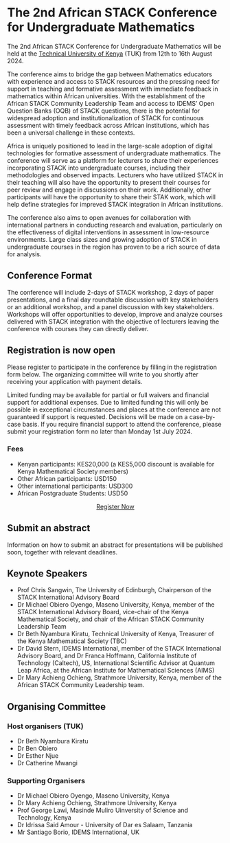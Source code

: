 # The 2nd African STACK Conference for Undergraduate Mathematics

<p>The 2nd African STACK Conference for Undergraduate Mathematics  will be held at the <a href="https://tukenya.ac.ke/" target="_blank">Technical University of Kenya</a> (TUK) from 12th to 16th  August 2024.</p>

<p>The conference aims to bridge the gap between Mathematics educators with experience and access to STACK resources and the pressing need for support in teaching and formative assessment with immediate feedback in mathematics within African universities. With the establishment of the African STACK Community Leadership Team and access to IDEMS’ Open Question Banks (OQB) of STACK questions, there is the potential for widespread adoption and institutionalization of STACK for continuous assessment with timely feedback across African institutions, which has been a universal challenge in these contexts.</p>

<p>Africa is uniquely positioned to lead in the large-scale adoption of digital technologies for formative assessment of undergraduate mathematics. The conference will serve as a platform for lecturers to share their experiences incorporating STACK into undergraduate courses, including their methodologies and observed impacts. Lecturers who have utilized STACK in their teaching will also have the opportunity to present their courses for peer review and engage in discussions on their work. Additionally, other participants will have the opportunity to share their STAK work, which will help define strategies for impreved STACK integration in African institutions.</p>

<p>The conference also aims to open avenues for collaboration with international partners in conducting research and evaluation, particularly on the effectiveness of digital interventions in assessment in low-resource environments. Large class sizes and growing adoption of STACK in undergraduate courses in the region has proven to be a rich source of data for analysis.</p>

## Conference Format

<p>The conference will include 2-days of STACK workshop, 2 days of paper presentations, and a final day roundtable discussion with key stakeholders or an additional workshop, and a panel discussion with key stakeholders. Workshops will offer opportunities to develop, improve and analyze courses delivered with STACK integration with the objective of lecturers leaving the conference with courses they can directly deliver.</p>

## Registration is now open

<p>Please register to participate in the conference by filling in the registration form below. The organizing committee will write to you shortly after receiving your application with payment details.</p>

<p>Limited funding may be available for partial or full waivers and financial support for additional expenses. Due to limited funding this will only be possible in exceptional circumstances and places at the conference are not guaranteed if support is requested. Decisions will be made on a case-by-case basis. If you require financial support to attend the conference, please submit your registration form no later than Monday 1st July 2024.</p>

### Fees

* Kenyan participants: KES20,000 (a KES5,000 discount is available for Kenya Mathematical Society members)
* Other African participants: USD150
* Other international participants: USD300
* African Postgraduate Students: USD50

<p><center><a class="btn btn-primary btn-lg" href="https://docs.google.com/forms/d/e/1FAIpQLSdViun6myIOPOKw-mSXI9-6wuofc2gUBzYpoPQC_xuXVp79gQ/viewform?usp=sf_link" target="_blank" role="button">Register Now</a></center></p>

## Submit an abstract 

<p>Information on how to submit an abstract for presentations will be published soon, together with relevant deadlines.</p>

<!-- <p><center><a class="btn btn-primary btn-lg" href="https://docs.google.com/forms/d/e/1FAIpQLScXWJiT-mxuJuVfCDApc6-9sRqdgoWeDhXF4wAGN--FqBlSRw/viewform?usp=sf_link" role="button">Submit an Abstract</a></center></p> -->

## Keynote Speakers

* Prof Chris Sangwin, The University of Edinburgh, Chairperson of the STACK International Advisory Board
* Dr Michael Obiero Oyengo, Maseno University, Kenya, member of the STACK International Advisory Board, vice-chair of the Kenya Mathematical Society, and chair of the African STACK Community Leadership Team
* Dr Beth Nyambura Kiratu, Technical University of Kenya, Treasurer of the Kenya Mathematical Society (TBC)
* Dr David Stern, IDEMS International, member of the STACK International Advisory Board, and Dr Franca Hoffmann, California Institute of Technology (Caltech), US, International Scientific Advisor at Quantum Leap Africa, at the African Institute for Mathematical Sciences (AIMS)
* Dr Mary Achieng Ochieng, Strathmore University, Kenya, member of the African STACK Community Leadership team.

## Organising Committee

### Host organisers (TUK)

* Dr Beth Nyambura Kiratu
* Dr Ben Obiero
* Dr Esther Njue
* Dr Catherine Mwangi

### Supporting Organisers

* Dr Michael Obiero Oyengo, Maseno University, Kenya
* Dr Mary Achieng Ochieng, Strathmore University, Kenya
* Prof George Lawi, Masinde Muliro Uinversity of Science and Technology, Kenya
* Dr Idrissa Said Amour - University of Dar es Salaam, Tanzania
* Mr Santiago Borio, IDEMS International, UK

<!--
## Supported by

<div class="container">
   <div class="row">
      <div class="col-md-4">
         <center><img class="img-logo-large" src="../../img/mmust-logo.jpg" alt="Masinde Muliro University of Science and Technology" /><br>
         <h4>MMUST</h4></center>
      </div>
      <div class="col-md-4">
         <center><img class="img-logo-large" src="../../img/maseno-logo.png" alt="Maseno University" /><br>
         <h4>Maseno University</h4></center>
      </div>
      <div class="col-md-4">
         <center><img class="img-logo-large" src="../../img/kms-logo.jpg" alt="Kenya Mathematical Society" /><br>
         <h4>Kenya Mathematical Society</h4></center>
      </div>
   </div>
   <br>
   <div class="row">
      <div class="col-md-4">
         <center><img class="img-logo-large" src="../../img/idems-logo.png" alt="IDEMS International" /><br>
         <h4>IDEMS International</h4></center>
      </div>
      <div class="col-md-4">
         <center><img class="img-logo-large" src="../../img/innodems-logo.jpg" alt="INNODEMS" /><br>
         <h4>INNODEMS</h4></center>
      </div>
      <div class="col-md-4">
         <center><img class="img-logo-large" src="../../img/sami-logo.png" alt="SAMI" /><br>
         <h4>SAMI</h4></center>
      </div>
   </div>
      <div class="row">
      <div class="col-md-4">
         <center><img class="img-logo-large" src="../../img/fsn-logo.gif" alt="IDEMS International" /><br>
         <h4>Swiss National Science Foundation</h4></center>
      </div>
      <div class="col-md-4">
         <center><img class="img-logo-large" src="../../img/geneva-university-logo.png" alt="INNODEMS" /><br>
         <h4>Université de Genève</h4></center>
      </div>
      <div class="col-md-4">
         <center><img class="img-logo-large" src="../../img/ems-logo.jpg" alt="IDEMS International" /><br>
         <h4>European Mathematical Society</h4></center>
      </div>
   </div>
</div>
-->